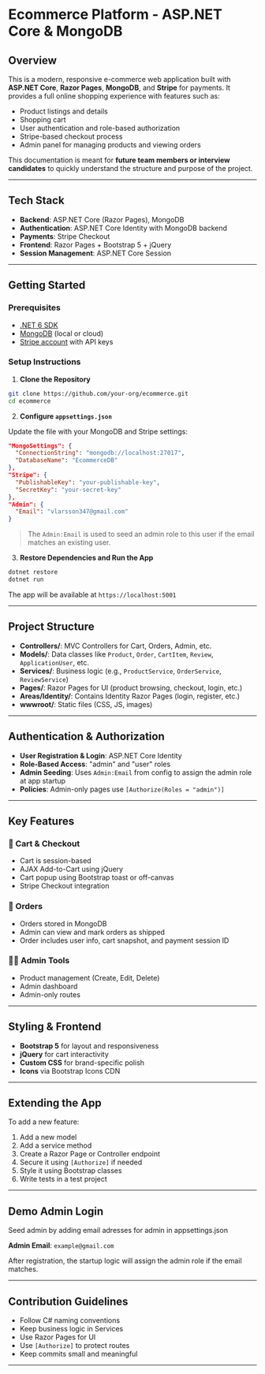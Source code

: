 # Ecommerce Platform - ASP.NET Core & MongoDB

## Overview

This is a modern, responsive e-commerce web application built with **ASP.NET Core**, **Razor Pages**, **MongoDB**, and **Stripe** for payments. It provides a full online shopping experience with features such as:

- Product listings and details
- Shopping cart
- User authentication and role-based authorization
- Stripe-based checkout process
- Admin panel for managing products and viewing orders

This documentation is meant for **future team members or interview candidates** to quickly understand the structure and purpose of the project.

---

## Tech Stack

- **Backend**: ASP.NET Core (Razor Pages), MongoDB
- **Authentication**: ASP.NET Core Identity with MongoDB backend
- **Payments**: Stripe Checkout
- **Frontend**: Razor Pages + Bootstrap 5 + jQuery
- **Session Management**: ASP.NET Core Session

---

## Getting Started

### Prerequisites

- [.NET 6 SDK](https://dotnet.microsoft.com/download)
- [MongoDB](https://www.mongodb.com/try/download/community) (local or cloud)
- [Stripe account](https://dashboard.stripe.com/register) with API keys

### Setup Instructions

1. **Clone the Repository**

```bash
git clone https://github.com/your-org/ecommerce.git
cd ecommerce
```

2. **Configure `appsettings.json`**

Update the file with your MongoDB and Stripe settings:

```json
"MongoSettings": {
  "ConnectionString": "mongodb://localhost:27017",
  "DatabaseName": "EcommerceDB"
},
"Stripe": {
  "PublishableKey": "your-publishable-key",
  "SecretKey": "your-secret-key"
},
"Admin": {
  "Email": "vlarsson347@gmail.com"
}
```

> The `Admin:Email` is used to seed an admin role to this user if the email matches an existing user.

3. **Restore Dependencies and Run the App**

```bash
dotnet restore
dotnet run
```

The app will be available at `https://localhost:5001`

---

## Project Structure

- **Controllers/**: MVC Controllers for Cart, Orders, Admin, etc.
- **Models/**: Data classes like `Product`, `Order`, `CartItem`, `Review`, `ApplicationUser`, etc.
- **Services/**: Business logic (e.g., `ProductService`, `OrderService`, `ReviewService`)
- **Pages/**: Razor Pages for UI (product browsing, checkout, login, etc.)
- **Areas/Identity/**: Contains Identity Razor Pages (login, register, etc.)
- **wwwroot/**: Static files (CSS, JS, images)

---

## Authentication & Authorization

- **User Registration & Login**: ASP.NET Core Identity
- **Role-Based Access**: "admin" and "user" roles
- **Admin Seeding**: Uses `Admin:Email` from config to assign the admin role at app startup
- **Policies**: Admin-only pages use `[Authorize(Roles = "admin")]`

---

## Key Features

### 🛒 Cart & Checkout

- Cart is session-based
- AJAX Add-to-Cart using jQuery
- Cart popup using Bootstrap toast or off-canvas
- Stripe Checkout integration

### 🧾 Orders

- Orders stored in MongoDB
- Admin can view and mark orders as shipped
- Order includes user info, cart snapshot, and payment session ID

### 🧑‍💼 Admin Tools

- Product management (Create, Edit, Delete)
- Admin dashboard
- Admin-only routes

---

## Styling & Frontend

- **Bootstrap 5** for layout and responsiveness
- **jQuery** for cart interactivity
- **Custom CSS** for brand-specific polish
- **Icons** via Bootstrap Icons CDN

---

## Extending the App

To add a new feature:

1. Add a new model
2. Add a service method
3. Create a Razor Page or Controller endpoint
4. Secure it using `[Authorize]` if needed
5. Style it using Bootstrap classes
6. Write tests in a test project

---

## Demo Admin Login

Seed admin by adding email adresses for admin in appsettings.json

**Admin Email**: `example@gmail.com`

After registration, the startup logic will assign the admin role if the email matches.

---

## Contribution Guidelines

- Follow C# naming conventions
- Keep business logic in Services
- Use Razor Pages for UI
- Use `[Authorize]` to protect routes
- Keep commits small and meaningful

---


